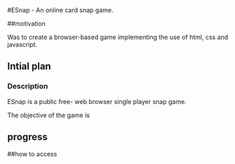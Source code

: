 #ESnap - An online card snap game.


##motivation

Was to create a browser-based game implementing the use of html, css and javascript.


## Intial plan

### Description
ESnap is a public free- web browser single player snap game.

The objective of the game is 

## progress

##how to access
